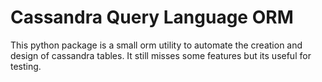 # Cassandra Query Language ORM
This python package is a small orm utility to automate the creation and design of cassandra tables. It still misses some features but its useful for testing.
